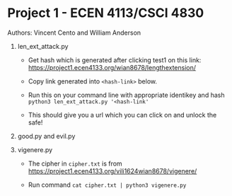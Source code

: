 # Project 1 - ECEN 4113/CSCI 4830
Authors: Vincent Cento and William Anderson

1. len_ext_attack.py
       
    - Get hash which is generated after clicking test1 on this link: https://project1.ecen4133.org/wian8678/lengthextension/
    
    - Copy link generated into `<hash-link>` below.

   - Run this on your command line with appropriate identikey and hash `python3 len_ext_attack.py '<hash-link' `
    
    - This should give you a url which you can click on and unlock the safe!
    
2. good.py and evil.py

3. vigenere.py
    
    - The cipher in `cipher.txt` is from https://project1.ecen4133.org/vili1624wian8678/vigenere/

    - Run command `cat cipher.txt | python3 vigenere.py`
